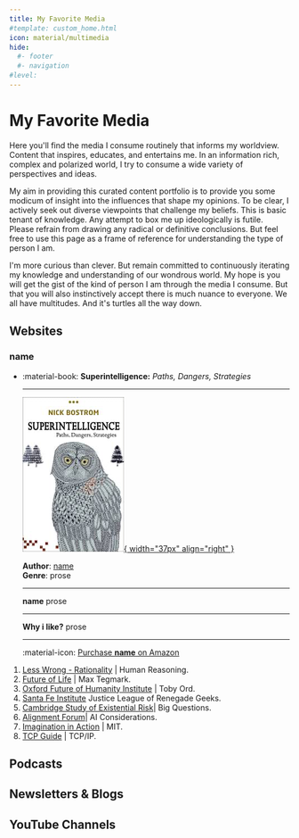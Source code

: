 ```yaml
---
title: My Favorite Media
#template: custom_home.html 
icon: material/multimedia
hide:
  #- footer
  #- navigation
#level:
---
```


# My Favorite Media

Here you'll find the media I consume routinely that informs my worldview. Content that inspires, educates, and entertains me. In an information rich, complex and polarized world, I try to consume a wide variety of perspectives and ideas. 

My aim in providing this curated content portfolio is to provide you some modicum of insight into the influences that shape my opinions. To be clear, I actively seek out diverse viewpoints that challenge my beliefs. This is basic tenant of knowledge. Any attempt to box me up ideologically is futile. Please refrain from drawing any radical or definitive conclusions. But feel free to use this page as a frame of reference for understanding the type of person I am.

I'm more curious than clever. But remain committed to continuously iterating my knowledge and understanding of our wondrous world. My hope is you will get the gist of the kind of person I am through the media I consume. But that you will also instinctively accept there is much nuance to everyone. We all have multitudes. And it's turtles all the way down. 

## Websites

### name

<div class="grid cards" markdown>

- :material-book: **Superintelligence:** *Paths, Dangers, Strategies*

    --- 

    [![Superintelligence](../assets/images/books/superintelligence.png){ width="37px" align="right" }](https://www.amazon.com/Superintelligence-Dangers-Strategies-Nick-Bostrom/dp/0198739834)

    **Author**: [name](link)  
    **Genre**: prose

    ---

    **name** prose

    ---

    **Why i like?** prose

    ---

    :material-icon: [Purchase **name** on Amazon](link)

</div>

1. [Less Wrong - Rationality](https://www.lesswrong.com/) | Human Reasoning.
2. [Future of Life](https://futureoflife.org/) | Max Tegmark.
3. [Oxford Future of Humanity Institute](https://www.fhi.ox.ac.uk/) | Toby Ord. 
4. [Santa Fe Institute](https://www.santafe.edu/) Justice League of Renegade Geeks.
5. [Cambridge Study of Existential Risk](https://www.cser.ac.uk/)| Big Questions. 
6. [Alignment Forum](https://www.alignmentforum.org/)| AI Considerations. 
7. [Imagination in Action](https://www.imaginationinaction.co/) | MIT.
8. [TCP Guide](http://www.tcpipguide.com/) | TCP/IP.

## Podcasts

## Newsletters & Blogs

## YouTube Channels

